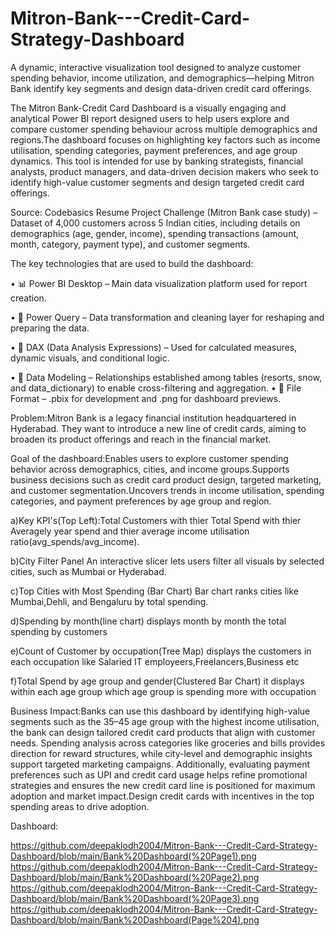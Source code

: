 # Mitron-Bank---Credit-Card-Strategy-Dashboard


A dynamic, interactive visualization tool designed to analyze customer spending behavior, income utilization, and demographics—helping Mitron Bank identify key segments and design data-driven credit card offerings.


The Mitron Bank-Credit Card Dashboard is a visually engaging and analytical Power BI report designed users to help users explore and compare customer spending behaviour across multiple demographics and regions.The dashboard focuses on highlighting key factors such as income utilisation, spending categories, payment preferences, and age group dynamics. This tool is intended for use by banking strategists, financial analysts, product managers, and data-driven decision makers who seek to identify high-value customer segments and design targeted credit card offerings.



Source: Codebasics Resume Project Challenge (Mitron Bank case study) – Dataset of 4,000 customers across 5 Indian cities, including details on demographics (age, gender, income), spending transactions (amount, month, category, payment type), and customer segments.




The key technologies that are used to build the dashboard:

• 📊 Power BI Desktop – Main data visualization platform used for report creation.

• 📂 Power Query – Data transformation and cleaning layer for reshaping and preparing the data.

• 🧠 DAX (Data Analysis Expressions) – Used for calculated measures, dynamic visuals, and conditional logic.

• 📝 Data Modeling – Relationships established among tables (resorts, snow, and data_dictionary) to enable cross-filtering and aggregation.
• 📁 File Format – .pbix for development and .png for dashboard previews.


 Problem:Mitron Bank is a legacy financial institution headquartered in Hyderabad. They want to introduce a new line of credit cards, aiming to broaden its product offerings and reach in the financial market.

 
Goal of the dashboard:Enables users to explore customer spending behavior across demographics, cities, and income groups.Supports business decisions such as credit card product design, targeted marketing, and customer segmentation.Uncovers trends in income utilisation, spending categories, and payment preferences by age group and region.

a)Key KPI's(Top Left):Total Customers with thier Total Spend with thier Averagely year spend and thier average income utilisation ratio(avg_spends/avg_income).

b)City Filter Panel An interactive slicer lets users filter all visuals by selected cities, such as Mumbai or Hyderabad.

c)Top Cities with Most Spending (Bar Chart) Bar chart ranks cities like Mumbai,Dehli, and Bengaluru by total spending.

d)Spending by month(line chart) displays month by month the total spending by customers

e)Count of Customer by occupation(Tree Map) displays the customers in each occupation like Salaried IT employeers,Freelancers,Business etc

f)Total Spend by age group and gender(Clustered Bar Chart)  it displays within each age group which age group is spending more with occupation

Business Impact:Banks can use this dashboard by identifying high-value segments such as the 35–45 age group with the highest income utilisation, the bank can design tailored credit card products that align with customer needs. Spending analysis across categories like groceries and bills provides direction for reward structures, while city-level and demographic insights support targeted marketing campaigns. Additionally, evaluating payment preferences such as UPI and credit card usage helps refine promotional strategies and ensures the new credit card line is positioned for maximum adoption and market impact.Design credit cards with incentives in the top spending areas to drive adoption.

Dashboard:

https://github.com/deepaklodh2004/Mitron-Bank---Credit-Card-Strategy-Dashboard/blob/main/Bank%20Dashboard(%20Page1).png
https://github.com/deepaklodh2004/Mitron-Bank---Credit-Card-Strategy-Dashboard/blob/main/Bank%20Dashboard(%20Page2).png
https://github.com/deepaklodh2004/Mitron-Bank---Credit-Card-Strategy-Dashboard/blob/main/Bank%20Dashboard(%20Page3).png
https://github.com/deepaklodh2004/Mitron-Bank---Credit-Card-Strategy-Dashboard/blob/main/Bank%20Dashboard(Page%204).png
